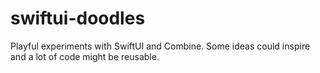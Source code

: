 # swiftui-doodles
Playful experiments with SwiftUI and Combine. Some ideas could inspire and a lot of code might be reusable.
